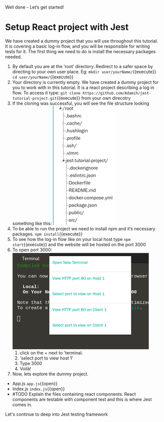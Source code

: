 Well done - Let’s get started!
# Setup React project with Jest
We have created a dummy project that you will use throughout this tutorial. It is covering a basic log-in flow, and you will be responsible for writing tests for it. The first thing we need to do is install the necessary packages needed. 

1. By default you are at the ‘root’ directory. Redirect to a safer space by directing to your own user place. Eg: 
`mkdir user/yourName/`{{execute}}
`cd user/yourName/`{{execute}}
2. Your directory is currently empty. We have created a dummy project for you to work with in this tutorial. It is a react project describing a log in flow. To access it type:
`git clone https://github.com/Adamih/jest-tutorial-project.git`{{execute}} from your own direcotry
3. If the cloning was successful, you will see the file structure looking something like this: ![file structure](./assets/fileStructure.png)
4. To be able to run the project we need to install npm and it’s necessary packages. `npm install`{{execute}}
5. To see how the log-in flow like on your local host type `npm start`{{execute}} and the website will be hosted on the port 3000
6. To open port 3000: ![open port](./assets/openPort.png)
    1.  click on the + next to 'terminal. 
    2. 'select port to view host 1'
    3. Type 3000
    4. Voilà!
7. Now, lets explore the dummy project. 
- App.js `app.js`{{open}}
- Index.js `index.js`{{open}}
- #TODO Explain the files containing react components. React components are testable with component test and this is where Jest comes in.  

Let's continue to deep into Jest testing framework 
 





